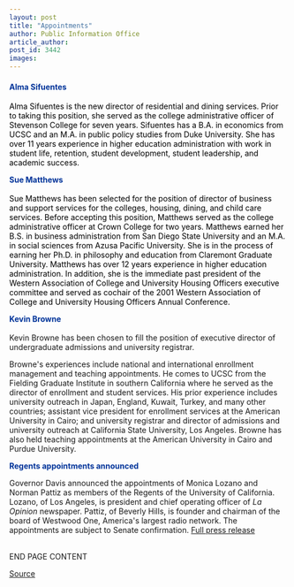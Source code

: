 ```yaml
---
layout: post
title: "Appointments"
author: Public Information Office
article_author: 
post_id: 3442
images:
---
```


<h4>
  <font color="#003399">Alma Sifuentes</font>
</h4>
<p>
  <font color="#000000">Alma Sifuentes is the new director of residential and dining services. Prior to taking this position, she served as the college administrative officer of Stevenson College for seven years. Sifuentes has a B.A. in economics from UCSC and an M.A. in public policy studies from Duke University. She has over 11 years experience in higher education administration with work in student life, retention, student development, student leadership, and academic success.</font>
</p>
<p>
  <font color="#003399"><b>Sue Matthews<br></b></font><font color="#000000"><br>
  Sue Matthews has been selected for the position of director of business and support services for the colleges, housing, dining, and child care services. Before accepting this position, Matthews served as the college administrative officer at Crown College for two years. Matthews earned her B.S. in business administration from San Diego State University and an M.A. in social sciences from Azusa Pacific University. She is in the process of earning her Ph.D. in philosophy and education from Claremont Graduate University. Matthews has over 12 years experience in higher education administration. In addition, she is the immediate past president of the Western Association of College and University Housing Officers executive committee and served as cochair of the 2001 Western Association of College and University Housing Officers Annual Conference.</font>
</p>
<p>
  <font color="#003399"><b>Kevin Browne</b></font><br>
  <br>
  Kevin Browne has been chosen to fill the position of executive director of undergraduate admissions and university registrar.
</p>
<p>
  Browne's experiences include national and international enrollment management and teaching appointments. He comes to UCSC from the Fielding Graduate Institute in southern California where he served as the director of enrollment and student services. His prior experience includes university outreach in Japan, England, Kuwait, Turkey, and many other countries; assistant vice president for enrollment services at the American University in Cairo; and university registrar and director of admissions and university outreach at California State University, Los Angeles. Browne has also held teaching appointments at the American University in Cairo and Purdue University.
</p>
<p>
  <font color="#003399"><b>Regents appointments announced</b></font>
</p>
<p>
  Governor Davis announced the appointments of Monica Lozano and Norman Pattiz as members of the Regents of the University of California. Lozano, of Los Angeles, is president and chief operating officer of <i>La Opinion</i> newspaper. Pattiz, of Beverly Hills, is founder and chairman of the board of Westwood One, America's largest radio network. The appointments are subject to Senate confirmation. <a href="http://www.ucop.edu/news/archives/2001/sept21art1.htm">Full press release</a>
</p>
<p>
  <br>
  END PAGE CONTENT
</p>
<p><a href="http://www1.ucsc.edu/currents/01-02/10-08/appointments.html" title="Permalink to appointments">Source</a></p>
